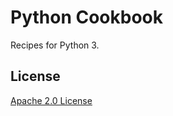 # Python Cookbook

Recipes for Python 3.

## License

[Apache 2.0 License](https://github.com/leven-cn/PythonCookbook/blob/main/LICENSE)
